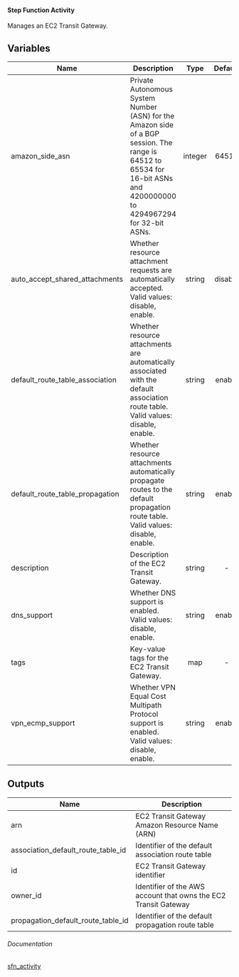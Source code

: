 ####  Step Function Activity


Manages an EC2 Transit Gateway.


## Variables

| Name | Description | Type | Default | Required |
|------|-------------|:----:|:-----:|:-----:|
|amazon_side_asn | Private Autonomous System Number (ASN) for the Amazon side of a BGP session. The range is 64512 to 65534 for 16-bit ASNs and 4200000000 to 4294967294 for 32-bit ASNs. | integer | 64512 | no |
|auto_accept_shared_attachments | Whether resource attachment requests are automatically accepted. Valid values: disable, enable. | string | disable | no |
|default_route_table_association | Whether resource attachments are automatically associated with the default association route table. Valid values: disable, enable. | string | enable | no |
|default_route_table_propagation | Whether resource attachments automatically propagate routes to the default propagation route table. Valid values: disable, enable. | string | enable | no |
|description | Description of the EC2 Transit Gateway.| string | - | no |
|dns_support | Whether DNS support is enabled. Valid values: disable, enable. | string | enable | no |
|tags | Key-value tags for the EC2 Transit Gateway.| map | - | no |
|vpn_ecmp_support | Whether VPN Equal Cost Multipath Protocol support is enabled. Valid values: disable, enable. | string | enable | no |



## Outputs

| Name | Description |
|------|-------------|
|arn | EC2 Transit Gateway Amazon Resource Name (ARN)|
|association_default_route_table_id | Identifier of the default association route table|
|id | EC2 Transit Gateway identifier|
|owner_id | Identifier of the AWS account that owns the EC2 Transit Gateway|
|propagation_default_route_table_id | Identifier of the default propagation route table|

###### Documentation
[sfn_activity](https://www.terraform.io/docs/providers/aws/r/sfn_activity.html)
